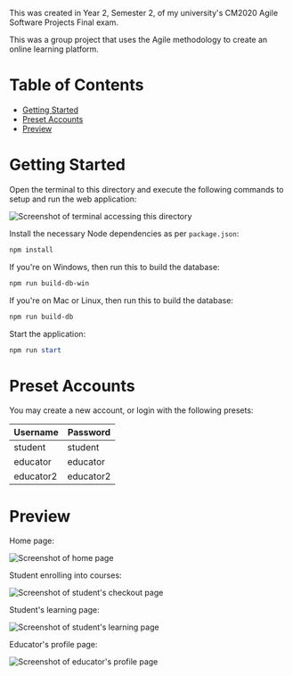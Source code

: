 This was created in Year 2, Semester 2, of my university's CM2020 Agile Software Projects Final exam.

This was a group project that uses the Agile methodology to create an online learning platform.

# Table of Contents

-   [Getting Started](#getting-started)
-   [Preset Accounts](#preset-accounts)
-   [Preview](#preview)

# Getting Started

Open the terminal to this directory and execute the following commands to setup and run the web application:

![Screenshot of terminal accessing this directory](https://github.com/user-attachments/assets/94eaabbb-94a7-40f0-9081-becdc615a640)

Install the necessary Node dependencies as per `package.json`:

```powershell
npm install
```

If you're on Windows, then run this to build the database:

```powershell
npm run build-db-win
```

If you're on Mac or Linux, then run this to build the database:

```powershell
npm run build-db
```

Start the application:

```powershell
npm run start
```

# Preset Accounts

You may create a new account, or login with the following presets:

| Username  | Password  |
| --------- | --------- |
| student   | student   |
| educator  | educator  |
| educator2 | educator2 |

# Preview

Home page:

![Screenshot of home page](https://github.com/user-attachments/assets/44129860-71e3-43b7-a9bd-d25fc2e76d6d)

Student enrolling into courses:

![Screenshot of student's checkout page](https://github.com/user-attachments/assets/fd5a3dee-dc70-4c6e-8f48-d2fbc8e9474d)

Student's learning page:

![Screenshot of student's learning page](https://github.com/user-attachments/assets/7963144e-2ff0-4dc4-9a3f-2e42a5f61cd9)

Educator's profile page:

![Screenshot of educator's profile page](https://github.com/user-attachments/assets/337cfea8-03bd-49c3-80b0-dd37fd641ef0)
